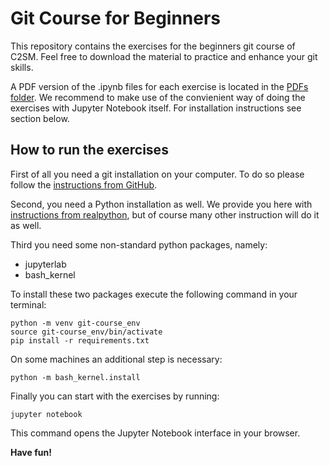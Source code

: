 # Git Course for Beginners
This repository contains the exercises for the beginners git course of C2SM.
Feel free to download the material to practice and enhance your git skills.

A PDF version of the .ipynb files for each exercise is located in the [PDFs folder](PDFs).
We recommend to make use of the convienient way of doing the exercises with Jupyter Notebook itself.
For installation instructions see section below.

## How to run the exercises
First of all you need a git installation on your computer.
To do so please follow the [instructions from GitHub](https://github.com/git-guides/install-git).

Second, you need a Python installation as well.
We provide you here with [instructions from realpython](https://realpython.com/installing-python/),
but of course many other instruction will do it as well.

Third you need some non-standard python packages, namely:
   - jupyterlab
   - bash_kernel

To install these two packages execute the following command in your terminal:
```
python -m venv git-course_env
source git-course_env/bin/activate
pip install -r requirements.txt
```
On some machines an additional step is necessary:
```
python -m bash_kernel.install
```

Finally you can start with the exercises by running:
```
jupyter notebook
```
This command opens the Jupyter Notebook interface in your browser.

**Have fun!**
